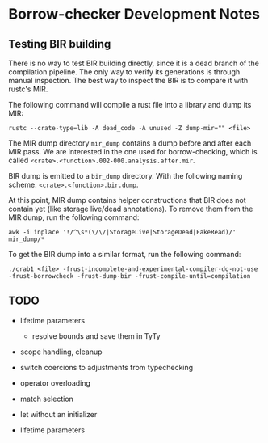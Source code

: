 # Borrow-checker Development Notes

## Testing BIR building

There is no way to test BIR building directly, since it is a dead branch of the compilation pipeline.
The only way to verify its generations is through manual inspection.
The best way to inspect the BIR is to compare it with rustc's MIR.

The following command will compile a rust file into a library and dump its MIR:

```shell
rustc --crate-type=lib -A dead_code -A unused -Z dump-mir="" <file>
```

The MIR dump directory `mir_dump` contains a dump before and after each MIR pass.
We are interested in the one used for borrow-checking, which is called `<crate>.<function>.002-000.analysis.after.mir`.

BIR dump is emitted to a `bir_dump` directory. With the following naming scheme: `<crate>.<function>.bir.dump`.

At this point, MIR dump contains helper constructions that BIR does not contain yet (like storage live/dead annotations). To remove them from the MIR dump, run the following command:

```shell
awk -i inplace '!/^\s*(\/\/|StorageLive|StorageDead|FakeRead)/' mir_dump/*
```

To get the BIR dump into a similar format, run the following command:

```shell
./crab1 <file> -frust-incomplete-and-experimental-compiler-do-not-use -frust-borrowcheck -frust-dump-bir -frust-compile-until=compilation
```


## TODO

- lifetime parameters
  - resolve bounds and save them in TyTy

- scope handling, cleanup
- switch coercions to adjustments from typechecking
- operator overloading
- match selection
- let without an initializer
- lifetime parameters